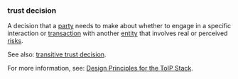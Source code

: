 ### trust decision

<p class="c8"><span>A decision that a </span><span class="c2"><a class="c3" href="#h.cn6bno48fomj">party</a></span><span>&nbsp;needs to make about whether to engage in a specific interaction or </span><span class="c2"><a class="c3" href="#h.92pu88ke4p7k">transaction</a></span><span>&nbsp;with another </span><span class="c2"><a class="c3" href="#h.5imtbzl1f4xo">entity</a></span><span>&nbsp;that involves real or perceived </span><span class="c2"><a class="c3" href="#h.qzpr4qua4ble">risks</a></span><span class="c0">.</span></p><p class="c8"><span>See also: </span><span class="c2"><a class="c3" href="#h.syc9o7x61rkm">transitive trust decision</a></span><span class="c0">.</span></p><p class="c8"><span>For more information, see: </span><span class="c2"><a class="c3" href="https://www.google.com/url?q=https://trustoverip.org/our-work/design-principles/&amp;sa=D&amp;source=editors&amp;ust=1706779842887010&amp;usg=AOvVaw1AIh0Ejp_Sef6xUNlJ99mA">Design Principles for the ToIP Stack</a></span><span class="c0">.</span></p>